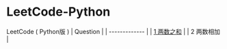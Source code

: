 # LeetCode-Python
LeetCode ( Python版 )
| Question |
| ------------- |
| [1 两数之和](https://github.com/mmmmmhh/LeetCode-Python-/tree/master/1%20%E4%B8%A4%E6%95%B0%E4%B9%8B%E5%92%8C) |
| 2 两数相加 |
